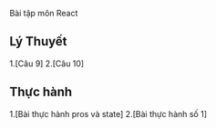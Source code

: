 Bài tập môn React
## Lý Thuyết
1.[Câu 9]
2.[Câu 10]
## Thực hành
1.[Bài thực hành pros và state]
2.[Bài thực hành số 1]

